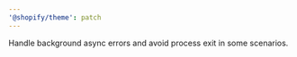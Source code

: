 ```yaml
---
'@shopify/theme': patch
---
```


Handle background async errors and avoid process exit in some scenarios.
